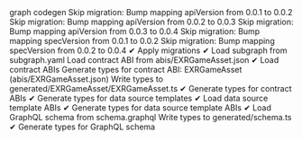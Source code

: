 <div id="termynal" data-termynal>
    <span data-ty="input"><span class="file-path"></span>graph codegen</span>
    <span data-ty> Skip migration: Bump mapping apiVersion from 0.0.1 to 0.0.2</span>
    <span data-ty> Skip migration: Bump mapping apiVersion from 0.0.2 to 0.0.3</span>
    <span data-ty> Skip migration: Bump mapping apiVersion from 0.0.3 to 0.0.4</span>
    <span data-ty> Skip migration: Bump mapping specVersion from 0.0.1 to 0.0.2</span>
    <span data-ty> Skip migration: Bump mapping specVersion from 0.0.2 to 0.0.4</span>
    <span data-ty>✔ Apply migrations</span>
    <span data-ty>✔ Load subgraph from subgraph.yaml</span>
    <span data-ty>  Load contract ABI from abis/EXRGameAsset.json</span>
    <span data-ty>✔ Load contract ABIs</span>
    <span data-ty>  Generate types for contract ABI: EXRGameAsset (abis/EXRGameAsset.json)</span>
    <span data-ty>  Write types to generated/EXRGameAsset/EXRGameAsset.ts</span>
    <span data-ty>✔ Generate types for contract ABIs</span>
    <span data-ty>✔ Generate types for data source templates</span>
    <span data-ty>✔ Load data source template ABIs</span>
    <span data-ty>✔ Generate types for data source template ABIs</span>
    <span data-ty>✔ Load GraphQL schema from schema.graphql</span>
    <span data-ty>  Write types to generated/schema.ts</span>
    <span data-ty>✔ Generate types for GraphQL schema</span>
</div>
